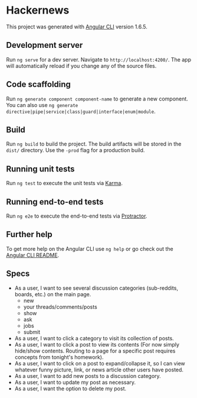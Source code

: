 # Hackernews

This project was generated with [Angular CLI](https://github.com/angular/angular-cli) version 1.6.5.

## Development server

Run `ng serve` for a dev server. Navigate to `http://localhost:4200/`. The app will automatically reload if you change any of the source files.

## Code scaffolding

Run `ng generate component component-name` to generate a new component. You can also use `ng generate directive|pipe|service|class|guard|interface|enum|module`.

## Build

Run `ng build` to build the project. The build artifacts will be stored in the `dist/` directory. Use the `-prod` flag for a production build.

## Running unit tests

Run `ng test` to execute the unit tests via [Karma](https://karma-runner.github.io).

## Running end-to-end tests

Run `ng e2e` to execute the end-to-end tests via [Protractor](http://www.protractortest.org/).

## Further help

To get more help on the Angular CLI use `ng help` or go check out the [Angular CLI README](https://github.com/angular/angular-cli/blob/master/README.md).

## Specs
* As a user, I want to see several discussion categories (sub-reddits, boards, etc.) on the main page.
  - new
  - your threads/comments/posts
  - show
  - ask
  - jobs
  - submit
* As a user, I want to click a category to visit its collection of posts.
* As a user, I want to click a post to view its contents (For now simply hide/show contents. Routing to a page for a specific post requires concepts from tonight's homework).
* As a user, I want to click on a post to expand/collapse it, so I can view whatever funny picture, link, or news article other users have posted.
* As a user, I want to add new posts to a discussion category.
* As a user, I want to update my post as necessary.
* As a user, I want the option to delete my post.
